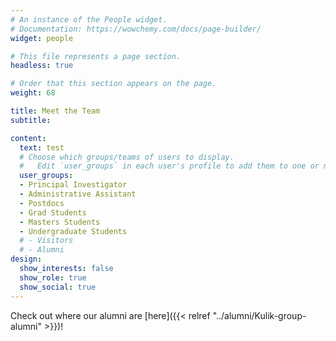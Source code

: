 ```yaml
---
# An instance of the People widget.
# Documentation: https://wowchemy.com/docs/page-builder/
widget: people

# This file represents a page section.
headless: true

# Order that this section appears on the page.
weight: 68

title: Meet the Team
subtitle:

content:
  text: test
  # Choose which groups/teams of users to display.
  #   Edit `user_groups` in each user's profile to add them to one or more of these groups.
  user_groups:
  - Principal Investigator
  - Administrative Assistant
  - Postdocs
  - Grad Students
  - Masters Students
  - Undergraduate Students
  # - Visitors
  # - Alumni
design:
  show_interests: false
  show_role: true
  show_social: true
---
```

Check out where our alumni are [here]({{< relref "../alumni/Kulik-group-alumni" >}})!